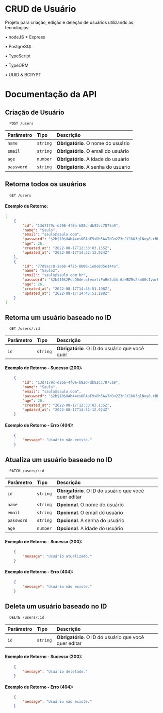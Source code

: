 
# CRUD de Usuário

Projeto para criação, edição e deleção de usuários utilizando as tecnologias:

• nodeJS + Express

• PostgreSQL

• TypeScript

• TypeORM

• UUID & BCRYPT
# Documentação da API

## Criação de Usuário

```http
  POST /users
```

| Parâmetro   | Tipo       | Descrição                                   |
| :---------- | :--------- | :------------------------------------------ |
| `name`      | `string` | **Obrigatório**. O nome do usuário|
| `email`      | `string` | **Obrigatório**. O email do usuário|
| `age`      | `number` | **Obrigatório**. A idade do usuário|
| `password`      | `string` | **Obrigatório**. A senha do usuário |

## Retorna todos os usuários

```http
  GET /users
```
#### Exemplo de Retorno:
```json
[
	{
		"id": "13d7179c-d266-4f0a-b82d-db82cc7875a9",
		"name": "Saulo",
		"email": "saulo@saulo.com",
		"password": "$2b$10$UAh44xsKFAoF9xDh5AwTdOu2Z3nJC1kK3glNoy8.rBPJ.ZiTg9Y3q",
		"age": 26,
		"created_at": "2022-08-17T12:33:03.155Z",
		"updated_at": "2022-08-17T14:32:12.924Z"
	},
	{
		"id": "77d9acc8-2e6b-4f25-8b09-1e8e8d5e144a",
		"name": "Saulo2",
		"email": "saulo@saulo.com.br",
		"password": "$2b$10$2PcLO0de.qfexxtiPuHk2u4h.6aHBZRs2sm00sIvwrUX2U7xkskTu",
		"age": 26,
		"created_at": "2022-08-17T14:45:51.198Z",
		"updated_at": "2022-08-17T14:45:51.198Z"
	}
]
```

## Retorna um usuário baseado no ID

```http
  GET /users/:id
```

| Parâmetro   | Tipo       | Descrição                                   |
| :---------- | :--------- | :------------------------------------------ |
| `id`      | `string` | **Obrigatório**. O ID do usuário que você quer |

#### Exemplo de Retorno - Sucesso (200):
```json
	{
		"id": "13d7179c-d266-4f0a-b82d-db82cc7875a9",
		"name": "Saulo",
		"email": "saulo@saulo.com",
		"password": "$2b$10$UAh44xsKFAoF9xDh5AwTdOu2Z3nJC1kK3glNoy8.rBPJ.ZiTg9Y3q",
		"age": 26,
		"created_at": "2022-08-17T12:33:03.155Z",
		"updated_at": "2022-08-17T14:32:12.924Z"
	}
```
#### Exemplo de Retorno - Erro (404):
```json
	{
        "message": "Usuário não existe."
	}
```


## Atualiza um usuário baseado no ID

```http
  PATCH /users/:id
```

| Parâmetro   | Tipo       | Descrição                                   |
| :---------- | :--------- | :------------------------------------------ |
| `id`      | `string` | **Obrigatório**. O ID do usuário que você quer editar |
| `name`      | `string` | **Opcional**. O nome do usuário |
| `email`      | `string` | **Opcional**. O email do usuário|
| `password`      | `string` | **Opcional**. A senha do usuário |
| `age`      | `number` | **Opcional**. A idade do usuário |

#### Exemplo de Retorno - Sucesso (200):
```json
	{
        "message": "Usuário atualizado."
	}
```
#### Exemplo de Retorno - Erro (404):
```json
	{
        "message": "Usuário não existe."
	}
```

## Deleta um usuário baseado no ID

```http
  DELTE /users/:id
```

| Parâmetro   | Tipo       | Descrição                                   |
| :---------- | :--------- | :------------------------------------------ |
| `id`      | `string` | **Obrigatório**. O ID do usuário que você quer editar |


#### Exemplo de Retorno - Sucesso (200):
```json
	{
        "message": "Usuário deletado."
	}
```
#### Exemplo de Retorno - Erro (404):
```json
	{
        "message": "Usuário não existe."
	}
```